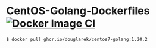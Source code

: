# CentOS-Golang-Dockerfiles [![Docker Image CI](https://github.com/douglarek/CentOS-Golang-Dockerfiles/actions/workflows/docker-image.yml/badge.svg)](https://github.com/douglarek/CentOS-Golang-Dockerfiles/actions/workflows/docker-image.yml)

```
$ docker pull ghcr.io/douglarek/centos7-golang:1.20.2
```

